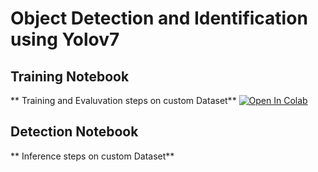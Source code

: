 # Object Detection and Identification using Yolov7

## Training Notebook 
** Training and Evaluvation steps on custom Dataset** <a href="https://colab.research.google.com/github/GouthamVicky/ObjectDetectionYoloV5/blob/main/ObjectDetectionNotebook.ipynb"><img src="https://colab.research.google.com/assets/colab-badge.svg" alt="Open In Colab"></a>

## Detection Notebook
** Inference steps on custom Dataset** <a href="https://github.com/GouthamVicky/ObjectDetectionYoloV7/blob/main/inferenceObjectDetection.ipynb"></a>
